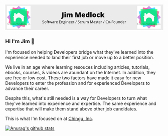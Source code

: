 ![Jim Medlock Banner](https://github.com/jdmedlock/jdmedlock/blob/master/assets/Jdmedlock_Banner.png)

### Hi I'm Jim 👋

I'm focused on helping Developers bridge what they've learned into the 
experience needed to land their first job or move up to a better position.

We live in an age where learning resouces including articles, tutorials, 
ebooks, courses, & videos are abundant on the Internet. In addition,
they are free or low cost. These two factors have made it easy for new 
Developers to enter the profession and for experienced Developers to 
advance their career.

Despite this, what's still needed is a way for Developers to turn what they've 
learned into experience and expertise. The same experience and expertise
that will make them stand above other job candidates.

This is what I'm focused on at [Chingu, Inc](https://chingu.io).

[![Anurag's github stats](https://github-readme-stats.vercel.app/api?username=jdmedlock)](https://github.com/anuraghazra/github-readme-stats)
